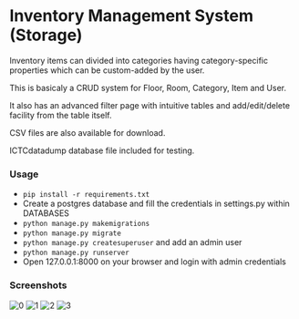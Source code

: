 # Inventory Management System (Storage)

Inventory items can divided into categories having category-specific properties which can be custom-added by the user.

This is basicaly a CRUD system for Floor, Room, Category, Item and User.

It also has an advanced filter page with intuitive tables and add/edit/delete facility from the table itself.

CSV files are also available for download.

ICTCdatadump database file included for testing.

### Usage

- `pip install -r requirements.txt`
- Create a postgres database and fill the credentials in settings.py within DATABASES
- `python manage.py makemigrations`
- `python manage.py migrate`
- `python manage.py createsuperuser` and add an admin user
- `python manage.py runserver`
- Open 127.0.0.1:8000 on your browser and login with admin credentials

### Screenshots


![0](https://user-images.githubusercontent.com/83212553/180799227-f6754db0-b6b8-424d-9d65-6039e5449a8e.png)
![1](https://user-images.githubusercontent.com/83212553/180799238-4f67ef05-136f-4511-8b0f-b4246cebe601.png)
![2](https://user-images.githubusercontent.com/83212553/180799249-01d5b372-2e19-4fae-bb48-e110ea5b4e7d.png)
![3](https://user-images.githubusercontent.com/83212553/180799264-6281cb84-5709-4c51-a740-2b5024feff33.png)


